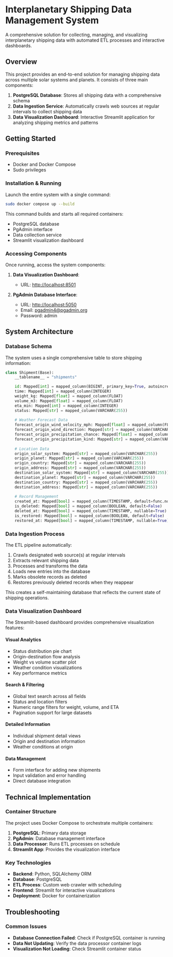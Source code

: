 # Interplanetary Shipping Data Management System

A comprehensive solution for collecting, managing, and visualizing interplanetary shipping data with automated ETL processes and interactive dashboards.

## Overview

This project provides an end-to-end solution for managing shipping data across multiple solar systems and planets. It consists of three main components:

1. **PostgreSQL Database**: Stores all shipping data with a comprehensive schema
2. **Data Ingestion Service**: Automatically crawls web sources at regular intervals to collect shipping data
3. **Data Visualization Dashboard**: Interactive Streamlit application for analyzing shipping metrics and patterns

## Getting Started

### Prerequisites

- Docker and Docker Compose
- Sudo privileges

### Installation & Running

Launch the entire system with a single command:

```bash
sudo docker compose up --build
```

This command builds and starts all required containers:
- PostgreSQL database
- PgAdmin interface
- Data collection service
- Streamlit visualization dashboard

### Accessing Components

Once running, access the system components:

1. **Data Visualization Dashboard**: 
   - URL: [http://localhost:8501](http://localhost:8501)

2. **PgAdmin Database Interface**:
   - URL: [http://localhost:5050](http://localhost:5050)
   - Email: pgadmin4@pgadmin.org
   - Password: admin

## System Architecture

### Database Schema

The system uses a single comprehensive table to store shipping information:

```python
class Shipment(Base):
    __tablename__ = "shipments"

    id: Mapped[int] = mapped_column(BIGINT, primary_key=True, autoincrement=True)
    time: Mapped[int] = mapped_column(INTEGER)
    weight_kg: Mapped[float] = mapped_column(FLOAT)
    volume_m3: Mapped[float] = mapped_column(FLOAT)
    eta_min: Mapped[int] = mapped_column(INTEGER)
    status: Mapped[str] = mapped_column(VARCHAR(255))
    
    # Weather Forecast Data
    forecast_origin_wind_velocity_mph: Mapped[float] = mapped_column(FLOAT)
    forecast_origin_wind_direction: Mapped[str] = mapped_column(VARCHAR(255))
    forecast_origin_precipitation_chance: Mapped[float] = mapped_column(FLOAT)
    forecast_origin_precipitation_kind: Mapped[str] = mapped_column(VARCHAR(255))
    
    # Location Data
    origin_solar_system: Mapped[str] = mapped_column(VARCHAR(255))
    origin_planet: Mapped[str] = mapped_column(VARCHAR(255))
    origin_country: Mapped[str] = mapped_column(VARCHAR(255))
    origin_address: Mapped[str] = mapped_column(VARCHAR(255))
    destination_solar_system: Mapped[str] = mapped_column(VARCHAR(255))
    destination_planet: Mapped[str] = mapped_column(VARCHAR(255))
    destination_country: Mapped[str] = mapped_column(VARCHAR(255))
    destination_address: Mapped[str] = mapped_column(VARCHAR(255))
    
    # Record Management
    created_at: Mapped[bool] = mapped_column(TIMESTAMP, default=func.now())
    is_deleted: Mapped[bool] = mapped_column(BOOLEAN, default=False)
    deleted_at: Mapped[bool] = mapped_column(TIMESTAMP, nullable=True)
    is_restored: Mapped[bool] = mapped_column(BOOLEAN, default=False)
    restored_at: Mapped[bool] = mapped_column(TIMESTAMP, nullable=True)
```

### Data Ingestion Process

The ETL pipeline automatically:

1. Crawls designated web source(s) at regular intervals
2. Extracts relevant shipping data
3. Processes and transforms the data
4. Loads new entries into the database
5. Marks obsolete records as deleted
6. Restores previously deleted records when they reappear

This creates a self-maintaining database that reflects the current state of shipping operations.

### Data Visualization Dashboard

The Streamlit-based dashboard provides comprehensive visualization features:

#### Visual Analytics
- Status distribution pie chart
- Origin-destination flow analysis
- Weight vs volume scatter plot
- Weather condition visualizations
- Key performance metrics

#### Search & Filtering
- Global text search across all fields
- Status and location filters
- Numeric range filters for weight, volume, and ETA
- Pagination support for large datasets

#### Detailed Information
- Individual shipment detail views
- Origin and destination information
- Weather conditions at origin

#### Data Management
- Form interface for adding new shipments
- Input validation and error handling
- Direct database integration

## Technical Implementation

### Container Structure

The project uses Docker Compose to orchestrate multiple containers:

1. **PostgreSQL**: Primary data storage
2. **PgAdmin**: Database management interface
3. **Data Processor**: Runs ETL processes on schedule
4. **Streamlit App**: Provides the visualization interface

### Key Technologies

- **Backend**: Python, SQLAlchemy ORM
- **Database**: PostgreSQL
- **ETL Process**: Custom web crawler with scheduling
- **Frontend**: Streamlit for interactive visualizations
- **Deployment**: Docker for containerization

## Troubleshooting

### Common Issues

- **Database Connection Failed**: Check if PostgreSQL container is running
- **Data Not Updating**: Verify the data processor container logs
- **Visualization Not Loading**: Check Streamlit container status
